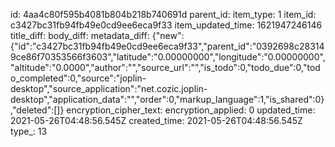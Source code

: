 id: 4aa4c80f595b4081b804b218b740691d
parent_id: 
item_type: 1
item_id: c3427bc31fb94fb49e0cd9ee6eca9f33
item_updated_time: 1621947246146
title_diff: 
body_diff: 
metadata_diff: {"new":{"id":"c3427bc31fb94fb49e0cd9ee6eca9f33","parent_id":"0392698c283149ce86f70353566f3603","latitude":"0.00000000","longitude":"0.00000000","altitude":"0.0000","author":"","source_url":"","is_todo":0,"todo_due":0,"todo_completed":0,"source":"joplin-desktop","source_application":"net.cozic.joplin-desktop","application_data":"","order":0,"markup_language":1,"is_shared":0},"deleted":[]}
encryption_cipher_text: 
encryption_applied: 0
updated_time: 2021-05-26T04:48:56.545Z
created_time: 2021-05-26T04:48:56.545Z
type_: 13